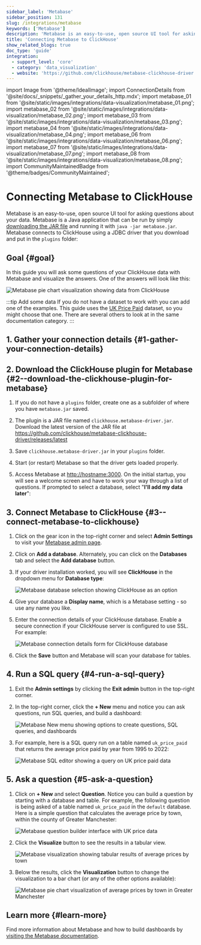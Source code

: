 ```yaml
---
sidebar_label: 'Metabase'
sidebar_position: 131
slug: /integrations/metabase
keywords: ['Metabase']
description: 'Metabase is an easy-to-use, open source UI tool for asking questions about your data.'
title: 'Connecting Metabase to ClickHouse'
show_related_blogs: true
doc_type: 'guide'
integration:
  - support_level: 'core'
  - category: 'data_visualization'
  - website: 'https://github.com/clickhouse/metabase-clickhouse-driver'
---
```


import Image from '@theme/IdealImage';
import ConnectionDetails from '@site/docs/_snippets/_gather_your_details_http.mdx';
import metabase_01 from '@site/static/images/integrations/data-visualization/metabase_01.png';
import metabase_02 from '@site/static/images/integrations/data-visualization/metabase_02.png';
import metabase_03 from '@site/static/images/integrations/data-visualization/metabase_03.png';
import metabase_04 from '@site/static/images/integrations/data-visualization/metabase_04.png';
import metabase_06 from '@site/static/images/integrations/data-visualization/metabase_06.png';
import metabase_07 from '@site/static/images/integrations/data-visualization/metabase_07.png';
import metabase_08 from '@site/static/images/integrations/data-visualization/metabase_08.png';
import CommunityMaintainedBadge from '@theme/badges/CommunityMaintained';

# Connecting Metabase to ClickHouse

<CommunityMaintainedBadge/>

Metabase is an easy-to-use, open source UI tool for asking questions about your data. Metabase is a Java application that can be run by simply <a href="https://www.metabase.com/start/oss/jar" target="_blank">downloading the JAR file</a> and running it with `java -jar metabase.jar`. Metabase connects to ClickHouse using a JDBC driver that you download and put in the `plugins` folder:

## Goal {#goal}

In this guide you will ask some questions of your ClickHouse data with Metabase and visualize the answers.  One of the answers will look like this:

  <Image size="md" img={metabase_08} alt="Metabase pie chart visualization showing data from ClickHouse" border />
<p/>

:::tip Add some data
If you do not have a dataset to work with you can add one of the examples.  This guide uses the [UK Price Paid](/getting-started/example-datasets/uk-price-paid.md) dataset, so you might choose that one.  There are several others to look at in the same documentation category.
:::

## 1. Gather your connection details {#1-gather-your-connection-details}
<ConnectionDetails />

## 2.  Download the ClickHouse plugin for Metabase {#2--download-the-clickhouse-plugin-for-metabase}

1. If you do not have a `plugins` folder, create one as a subfolder of where you have `metabase.jar` saved.

2. The plugin is a JAR file named `clickhouse.metabase-driver.jar`. Download the latest version of the JAR file at <a href="https://github.com/clickhouse/metabase-clickhouse-driver/release" target="_blank">https://github.com/clickhouse/metabase-clickhouse-driver/releases/latest</a>

3. Save `clickhouse.metabase-driver.jar` in your `plugins` folder.

4. Start (or restart) Metabase so that the driver gets loaded properly.

5. Access Metabase at <a href="http://localhost:3000/" target="_blank">http://hostname:3000</a>. On the initial startup, you will see a welcome screen and have to work your way through a list of questions. If prompted to select a database, select "**I'll add my data later**":

## 3.  Connect Metabase to ClickHouse {#3--connect-metabase-to-clickhouse}

1. Click on the gear icon in the top-right corner and select **Admin Settings** to visit your <a href="http://localhost:3000/admin/settings/setup" target="_blank">Metabase admin page</a>.

2. Click on **Add a database**. Alternately, you can click on the **Databases** tab and select the **Add database** button.

3. If your driver installation worked, you will see **ClickHouse** in the dropdown menu for **Database type**:

    <Image size="md" img={metabase_01} alt="Metabase database selection showing ClickHouse as an option" border />

4. Give your database a **Display name**, which is a Metabase setting - so use any name you like.

5. Enter the connection details of your ClickHouse database. Enable a secure connection if your ClickHouse server is configured to use SSL. For example:

    <Image size="md" img={metabase_02} alt="Metabase connection details form for ClickHouse database" border />

6. Click the **Save** button and Metabase will scan your database for tables.

## 4. Run a SQL query {#4-run-a-sql-query}

1. Exit the **Admin settings** by clicking the **Exit admin** button in the top-right corner.

2. In the top-right corner, click the **+ New** menu and notice you can ask questions, run SQL queries, and build a dashboard:

    <Image size="sm" img={metabase_03} alt="Metabase New menu showing options to create questions, SQL queries, and dashboards" border />

3. For example, here is a SQL query run on a table named `uk_price_paid` that returns the average price paid by year from 1995 to 2022:

    <Image size="md" img={metabase_04} alt="Metabase SQL editor showing a query on UK price paid data" border />

## 5. Ask a question {#5-ask-a-question}

1. Click on **+ New** and select **Question**. Notice you can build a question by starting with a database and table. For example, the following question is being asked of a table named `uk_price_paid` in the `default` database. Here is a simple question that calculates the average price by town, within the county of Greater Manchester:

    <Image size="md" img={metabase_06} alt="Metabase question builder interface with UK price data" border />

2. Click the **Visualize** button to see the results in a tabular view.

    <Image size="md" img={metabase_07} alt="Metabase visualization showing tabular results of average prices by town" border />

3. Below the results, click the **Visualization** button to change the visualization to a bar chart (or any of the other options available):

    <Image size="md" img={metabase_08} alt="Metabase pie chart visualization of average prices by town in Greater Manchester" border />

## Learn more {#learn-more}

Find more information about Metabase and how to build dashboards by <a href="https://www.metabase.com/docs/latest/" target="_blank">visiting the Metabase documentation</a>.

